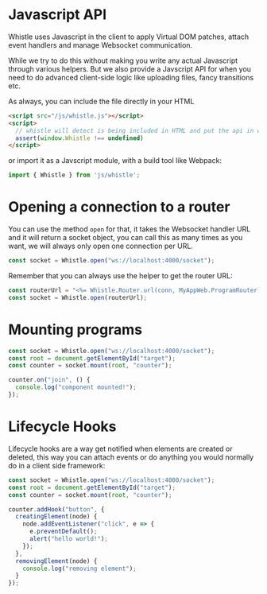 # Javascript API

Whistle uses Javascript in the client to apply Virtual DOM patches, attach event handlers and manage Websocket communication. 

While we try to do this without making you write any actual Javascript through various helpers. But we also provide a Javscript API for when you need to do advanced client-side logic like uploading files, fancy transitions etc.

As always, you can include the file directly in your HTML

```html
<script src="/js/whistle.js"></script>
<script>
  // whistle will detect is being included in HTML and put the api in window.Whistle
  assert(window.Whistle !== undefined)
</script>
```

or import it as a Javscript module, with a build tool like Webpack:
 
```js
import { Whistle } from 'js/whistle';
```

# Opening a connection to a router

You can use the method `open` for that, it takes the Websocket handler URL and it will return a socket object, you can call this as many times as you want, we will always only open one connection per URL.

```js
const socket = Whistle.open("ws://localhost:4000/socket");
```

Remember that you can always use the helper to get the router URL:

```js
const routerUrl = "<%= Whistle.Router.url(conn, MyAppWeb.ProgramRouter) %>";
const socket = Whistle.open(routerUrl);
```

# Mounting programs

```js
const socket = Whistle.open("ws://localhost:4000/socket");
const root = document.getElementById("target");
const counter = socket.mount(root, "counter");

counter.on("join", () {
  console.log("component mounted!");
});
```

# Lifecycle Hooks

Lifecycle hooks are a way get notified when elements are created or deleted, this way you can attach events or do anything you would normally do in a client side framework:

```js
const socket = Whistle.open("ws://localhost:4000/socket");
const root = document.getElementById("target");
const counter = socket.mount(root, "counter");

counter.addHook("button", {
  creatingElement(node) {
    node.addEventListener("click", e => {
      e.preventDefault();
      alert("hello world!");
    });
  },
  removingElement(node) {
    console.log("removing element");
  }
});
```

